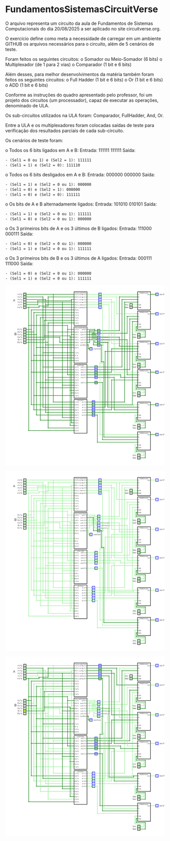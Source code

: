 # FundamentosSistemasCircuitVerse

O arquivo representa um circuito da aula de Fundamentos de Sistemas Computacionais do dia 20/08/2025 a ser aplicado no site circuitverse.org.

O exercício define como meta a necessidade de carregar em um ambiente GITHUB os arquivos necessários para o circuito, além de 5 cenários de teste.

Foram feitos os seguintes circuitos:
o	Somador ou Meio-Somador (6 bits)
o	Multiplexador (de 1 para 2 vias)
o	Comparador (1 bit e 6 bits)

Além desses, para melhor desenvolvimentos da matéria também foram feitos os seguintes circuitos:
o	Full Hadder (1 bit e 6 bits)
o	Or (1 bit e 6 bits)
o	ADD (1 bit e 6 bits)

Conforme as instruções do quadro apresentado pelo professor, foi um projeto dos circuitos (um processador), capaz de executar as operações, denominado de ULA.

Os sub-circuitos utilizados na ULA foram: Comparador, FullHadder, And, Or.

Entre a ULA e os multiplexadores foram colocadas saídas de teste para verificação dos resultados parciais de cada sub-circuito.

Os cenários de teste foram:

o	Todos os 6 bits ligados em A e B:
Entrada: 111111 111111
Saída:

    - (Sel1 = 0 ou 1) e (Sel2 = 1): 111111
    - (Sel1 = 1) e (Sel2 = 0): 111110 

o	Todos os 6 bits desligados em A e B:
Entrada: 000000 000000
Saída:

    - (Sel1 = 1) e (Sel2 = 0 ou 1): 000000
    - (Sel1 = 0) e (Sel2 = 1): 000000
    - (Sel1 = 0) e (Sel2 = 0): 111111

o	Os bits de A e B alternadamente ligados:
Entrada: 101010 010101
Saída:

    - (Sel1 = 1) e (Sel2 = 0 ou 1): 111111
    - (Sel1 = 0) e (Sel2 = 0 ou 1): 000000

o	Os 3 primeiros bits de A e os 3 últimos de B ligados:
Entrada: 111000 000111
Saída:

    - (Sel1 = 0) e (Sel2 = 0 ou 1): 000000
    - (Sel1 = 1) e (Sel2 = 0 ou 1): 111111

o	Os 3 primeiros bits de B e os 3 últimos de A ligados:
Entrada: 000111 111000
Saída:

    - (Sel1 = 0) e (Sel2 = 0 ou 1): 000000
    - (Sel1 = 1) e (Sel2 = 0 ou 1): 111111

![img](img/ULA_final000000.png)

![img](img/ULA_final111111.png)

![img](img/ULA_final101010.png)


